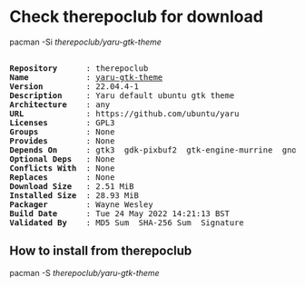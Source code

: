 # Check therepoclub for download

pacman -Si *therepoclub/yaru-gtk-theme*

<div class="highlight"><pre class="highlight"><text>
<b>Repository</b>      : therepoclub
<b>Name</b>            : <a href="../../x86_64/yaru-gtk-theme-22.04.4-1-any.pkg.tar.zst">yaru-gtk-theme</a>
<b>Version</b>         : 22.04.4-1
<b>Description</b>     : Yaru default ubuntu gtk theme
<b>Architecture</b>    : any
<b>URL</b>             : https://github.com/ubuntu/yaru
<b>Licenses</b>        : GPL3
<b>Groups</b>          : None
<b>Provides</b>        : None
<b>Depends On</b>      : gtk3  gdk-pixbuf2  gtk-engine-murrine  gnome-themes-extra
<b>Optional Deps</b>   : None
<b>Conflicts With</b>  : None
<b>Replaces</b>        : None
<b>Download Size</b>   : 2.51 MiB
<b>Installed Size</b>  : 28.93 MiB
<b>Packager</b>        : Wayne Wesley <wayne6324@gmail.com>
<b>Build Date</b>      : Tue 24 May 2022 14:21:13 BST
<b>Validated By</b>    : MD5 Sum  SHA-256 Sum  Signature
</text></pre></div>

## How to install from therepoclub

pacman -S *therepoclub/yaru-gtk-theme*
